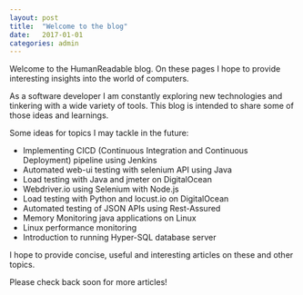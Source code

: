 ```yaml
---
layout: post
title:  "Welcome to the blog"
date:   2017-01-01
categories: admin
---
```


Welcome to the HumanReadable blog. On these pages I hope to provide interesting insights into the world of computers.

As a software developer I am constantly exploring new technologies and tinkering with a wide variety of tools. This blog is intended to share some of those ideas and learnings.

Some ideas for topics I may tackle in the future:

* Implementing CICD (Continuous Integration and Continuous Deployment) pipeline using Jenkins
* Automated web-ui testing with selenium API using Java
* Load testing with Java and jmeter on DigitalOcean
* Webdriver.io using Selenium with Node.js
* Load testing with Python and locust.io on DigitalOcean
* Automated testing of JSON APIs using Rest-Assured
* Memory Monitoring java applications on Linux
* Linux performance monitoring
* Introduction to running Hyper-SQL database server

I hope to provide concise, useful and interesting articles on these and other topics.

Please check back soon for more articles!

